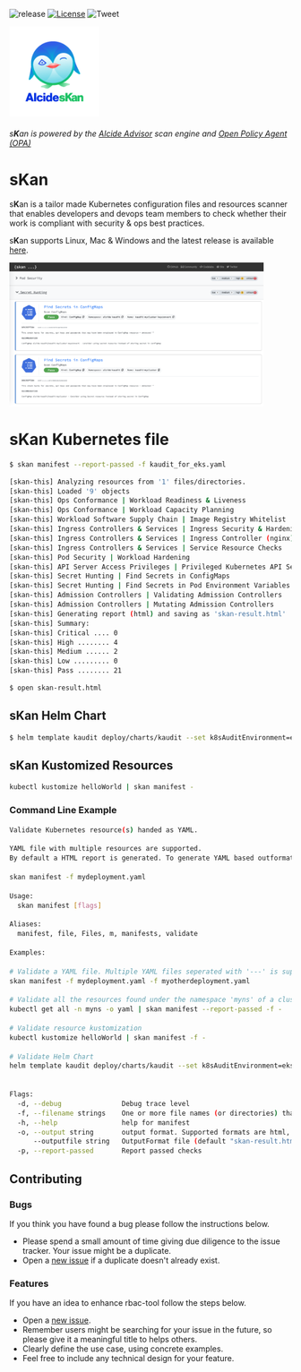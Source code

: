![release](https://img.shields.io/github/v/release/alcideio/skan?sort=semver)
[![License](https://img.shields.io/badge/License-Apache%202.0-blue.svg)](https://opensource.org/licenses/Apache-2.0)
![Tweet](https://img.shields.io/twitter/url?style=social&url=https%3A%2F%2Fgithub.com%2Falcideio%2Fskan)

<img src="img/skan.png" alt="skan" width="160"/>

###### s**K**an is powered by the [Alcide Advisor](https://www.alcide.io/kubernetes-advisor) scan engine and [Open Policy Agent (OPA)](https://www.openpolicyagent.org)

# s**K**an

s**K**an is a tailor made Kubernetes configuration files and resources scanner that enables developers and devops team members to check whether their work is compliant with security & ops best practices.

s**K**an supports Linux, Mac & Windows and the latest release is available [here](https://github.com/alcideio/skan/releases/latest).

<img src="img/skan-html-report-secret.png" alt="skan" width="90%"/>

# s**K**an Kubernetes file

```sh
$ skan manifest --report-passed -f kaudit_for_eks.yaml
```

```sh
[skan-this] Analyzing resources from '1' files/directories.
[skan-this] Loaded '9' objects
[skan-this] Ops Conformance | Workload Readiness & Liveness
[skan-this] Ops Conformance | Workload Capacity Planning
[skan-this] Workload Software Supply Chain | Image Registry Whitelist
[skan-this] Ingress Controllers & Services | Ingress Security & Hardening Configuration
[skan-this] Ingress Controllers & Services | Ingress Controller (nginx) 
[skan-this] Ingress Controllers & Services | Service Resource Checks
[skan-this] Pod Security | Workload Hardening
[skan-this] API Server Access Privileges | Privileged Kubernetes API Server Access
[skan-this] Secret Hunting | Find Secrets in ConfigMaps
[skan-this] Secret Hunting | Find Secrets in Pod Environment Variables
[skan-this] Admission Controllers | Validating Admission Controllers
[skan-this] Admission Controllers | Mutating Admission Controllers
[skan-this] Generating report (html) and saving as 'skan-result.html'
[skan-this] Summary:
[skan-this] Critical .... 0
[skan-this] High ........ 4
[skan-this] Medium ...... 2
[skan-this] Low ......... 0
[skan-this] Pass ........ 21
```

```sh
$ open skan-result.html
```

## s**K**an **Helm Chart**

```sh
$ helm template kaudit deploy/charts/kaudit --set k8sAuditEnvironment=eks | skan manifest -
```
## s**K**an **Kustomized Resources**

```sh
kubectl kustomize helloWorld | skan manifest -
```

### Command Line Example

```sh
Validate Kubernetes resource(s) handed as YAML.

YAML file with multiple resources are supported.
By default a HTML report is generated. To generate YAML based outformat use --output flag

skan manifest -f mydeployment.yaml

Usage:
  skan manifest [flags]

Aliases:
  manifest, file, Files, m, manifests, validate

Examples:

# Validate a YAML file. Multiple YAML files seperated with '---' is supported
skan manifest -f mydeployment.yaml -f myotherdeployment.yaml

# Validate all the resources found under the namespace 'myns' of a cluster with 'kubectl get'
kubectl get all -n myns -o yaml | skan manifest --report-passed -f -

# Validate resource kustomization
kubectl kustomize helloWorld | skan manifest -f -

# Validate Helm Chart
helm template kaudit deploy/charts/kaudit --set k8sAuditEnvironment=eks | skan manifest -f -


Flags:
  -d, --debug               Debug trace level
  -f, --filename strings    One or more file names (or directories) that contain the configuration to sKan
  -h, --help                help for manifest
  -o, --output string       output format. Supported formats are html, yaml and json (default "html")
      --outputfile string   OutputFormat file (default "skan-result.html")
  -p, --report-passed       Report passed checks
```

## Contributing

### Bugs

If you think you have found a bug please follow the instructions below.

- Please spend a small amount of time giving due diligence to the issue tracker. Your issue might be a duplicate.
- Open a [new issue](https://github.com/alcideio/rbac-tool/issues/new) if a duplicate doesn't already exist.

### Features

If you have an idea to enhance rbac-tool follow the steps below.

- Open a [new issue](https://github.com/alcideio/rbac-tool/issues/new).
- Remember users might be searching for your issue in the future, so please give it a meaningful title to helps others.
- Clearly define the use case, using concrete examples.
- Feel free to include any technical design for your feature.
